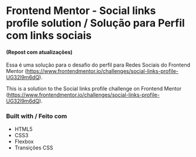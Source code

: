 # Frontend Mentor - Social links profile solution / Solução para Perfil com links sociais
#### (Repost com atualizações)

Essa é uma solução para o desafio do perfil para Redes Sociais do Frontend Mentor (https://www.frontendmentor.io/challenges/social-links-profile-UG32l9m6dQ).

This is a solution to the Social links profile challenge on Frontend Mentor (https://www.frontendmentor.io/challenges/social-links-profile-UG32l9m6dQ).

### Built with / Feito com

- HTML5
- CSS3
- Flexbox
- Transições CSS
